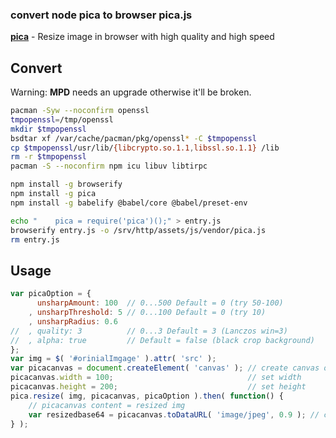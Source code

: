 ### convert node pica to browser pica.js
[**pica**](https://github.com/nodeca/pica) - Resize image in browser with high quality and high speed

## Convert
Warning: **MPD** needs an upgrade otherwise it'll be broken.
```sh
pacman -Syw --noconfirm openssl
tmpopenssl=/tmp/openssl
mkdir $tmpopenssl
bsdtar xf /var/cache/pacman/pkg/openssl* -C $tmpopenssl
cp $tmpopenssl/usr/lib/{libcrypto.so.1.1,libssl.so.1.1} /lib
rm -r $tmpopenssl
pacman -S --noconfirm npm icu libuv libtirpc

npm install -g browserify
npm install -g pica
npm install -g babelify @babel/core @babel/preset-env

echo "    pica = require('pica')();" > entry.js
browserify entry.js -o /srv/http/assets/js/vendor/pica.js
rm entry.js
```

## Usage
```js
var picaOption = {
	  unsharpAmount: 100  // 0...500 Default = 0 (try 50-100)
	, unsharpThreshold: 5 // 0...100 Default = 0 (try 10)
	, unsharpRadius: 0.6
//	, quality: 3          // 0...3 Default = 3 (Lanczos win=3)
//	, alpha: true         // Default = false (black crop background)
};
var img = $( '#orinialImgage' ).attr( 'src' );
var picacanvas = document.createElement( 'canvas' ); // create canvas object
picacanvas.width = 100;                              // set width
picacanvas.height = 200;                             // set height
pica.resize( img, picacanvas, picaOption ).then( function() {
	// picacanvas content = resized img
	var resizedbase64 = picacanvas.toDataURL( 'image/jpeg', 0.9 ); // canvas to base64 (jpg, qualtity)
} );
```
